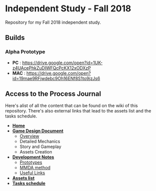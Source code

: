 # Independent Study - Fall 2018

Repository for my Fall 2018 independent study.

## Builds

### Alpha Prototype
* **PC** : https://drive.google.com/open?id=1UK-z4UAcePhkZuDIWFQcPcKX12xODXzP
* **MAC** : https://drive.google.com/open?id=19mae9RFjwdebc9Oh16ENf8S1to9jzJs6

## Access to the Process Journal

Here's alist of all the content that can be found on the wiki of this repository. There's also external links that lead to the assets list and the tasks schedule.

* [**Home**](https://github.com/charlesDouc/Independent-Study/wiki)
* [**Game Design Document**](https://github.com/charlesDouc/Independent-Study/wiki/Game-Design-Document)
   * [Overview](https://github.com/charlesDouc/Independent-Study/wiki/Overview---GDD)
   * Detailed Mechanics
   * Story and Gameplay
   * Assets Creation
* [**Development Notes**](https://github.com/charlesDouc/Independent-Study/wiki/Development-Notes)
   * [Prototypes](https://github.com/charlesDouc/Independent-Study/wiki/Prototypes)
   * [MMDA method](https://github.com/charlesDouc/Independent-Study/wiki/MDMA-Method)
   * [Useful Links](https://github.com/charlesDouc/Independent-Study/wiki/Useful-Links)
* [**Assets list**](https://docs.google.com/spreadsheets/d/106domNG62d7cV88msg2kvgtRpf6d36SfeXZ8_EvYLCU/edit?usp=sharing)
* [**Tasks schedule**](https://docs.google.com/spreadsheets/d/1_twvtYf1YxCPqqzqUOrg9SAR4mkMZYSptmpX5ZXFcoM/edit?usp=sharing)

